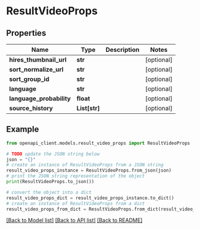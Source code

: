 # ResultVideoProps


## Properties

Name | Type | Description | Notes
------------ | ------------- | ------------- | -------------
**hires_thumbnail_url** | **str** |  | [optional] 
**sort_normalize_url** | **str** |  | [optional] 
**sort_group_id** | **str** |  | [optional] 
**language** | **str** |  | [optional] 
**language_probability** | **float** |  | [optional] 
**source_history** | **List[str]** |  | [optional] 

## Example

```python
from openapi_client.models.result_video_props import ResultVideoProps

# TODO update the JSON string below
json = "{}"
# create an instance of ResultVideoProps from a JSON string
result_video_props_instance = ResultVideoProps.from_json(json)
# print the JSON string representation of the object
print(ResultVideoProps.to_json())

# convert the object into a dict
result_video_props_dict = result_video_props_instance.to_dict()
# create an instance of ResultVideoProps from a dict
result_video_props_from_dict = ResultVideoProps.from_dict(result_video_props_dict)
```
[[Back to Model list]](../README.md#documentation-for-models) [[Back to API list]](../README.md#documentation-for-api-endpoints) [[Back to README]](../README.md)


